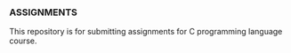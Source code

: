 ### ASSIGNMENTS ###

This repository is for submitting assignments for C programming language course.

